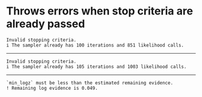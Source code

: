 # Throws errors when stop criteria are already passed

    Invalid stopping criteria.
    i The sampler already has 100 iterations and 851 likelihood calls.

---

    Invalid stopping criteria.
    i The sampler already has 105 iterations and 1003 likelihood calls.

---

    `min_logz` must be less than the estimated remaining evidence.
    ! Remaining log evidence is 0.049.


